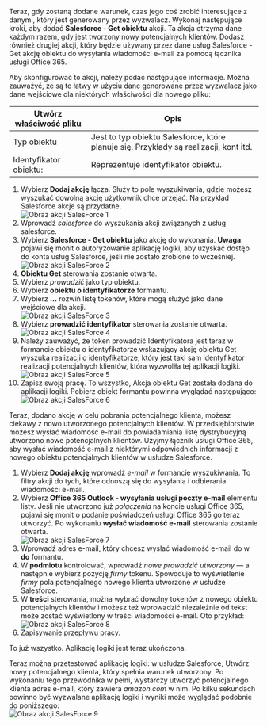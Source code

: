 Teraz, gdy zostaną dodane warunek, czas jego coś zrobić interesujące z danymi, który jest generowany przez wyzwalacz. Wykonaj następujące kroki, aby dodać **Salesforce - Get obiektu** akcji. Ta akcja otrzyma dane każdym razem, gdy jest tworzony nowy potencjalnych klientów. Dodasz również drugiej akcji, który będzie używany przez dane usług Salesforce - Get akcję obiektu do wysyłania wiadomości e-mail za pomocą łącznika usługi Office 365.  

Aby skonfigurować to akcji, należy podać następujące informacje. Można zauważyć, że są to łatwy w użyciu dane generowane przez wyzwalacz jako dane wejściowe dla niektórych właściwości dla nowego pliku:

| Utwórz właściwość pliku | Opis |
| --- | --- |
| Typ obiektu |Jest to typ obiektu Salesforce, które planuje się. Przykłady są realizacji, kont itd. |
| Identyfikator obiektu: |Reprezentuje identyfikator obiektu. |

1. Wybierz **Dodaj akcję** łącza. Służy to pole wyszukiwania, gdzie możesz wyszukać dowolną akcję użytkownik chce przejąć. Na przykład Salesforce akcje są przydatne.      
   ![Obraz akcji SalesForce 1](./media/connectors-create-api-salesforce/action-1.png)  
2. Wprowadź *salesforce* do wyszukania akcji związanych z usług salesforce.
3. Wybierz **Salesforce - Get obiektu** jako akcję do wykonania.   **Uwaga**: pojawi się monit o autoryzowanie aplikację logiki, aby uzyskać dostęp do konta usług Salesforce, jeśli nie zostało zrobione to wcześniej.    
   ![Obraz akcji SalesForce 2](./media/connectors-create-api-salesforce/action-2.png)    
4. **Obiektu Get** sterowania zostanie otwarta.  
5. Wybierz *prowadzić* jako typ obiektu.
6. Wybierz **obiektu o identyfikatorze** formantu.
7. Wybierz **...**  rozwiń listę tokenów, które mogą służyć jako dane wejściowe dla akcji.       
   ![Obraz akcji SalesForce 3](./media/connectors-create-api-salesforce/action-3.png)    
8. Wybierz **prowadzić identyfikator** sterowania zostanie otwarta.   
   ![Obraz akcji SalesForce 4](./media/connectors-create-api-salesforce/action-4.png)     
9. Należy zauważyć, że token prowadzić Identyfikatora jest teraz w formancie obiektu o identyfikatorze wskazujący akcję obiektu Get wyszuka realizacji o identyfikatorze, który jest taki sam identyfikator realizacji potencjalnych klientów, która wyzwoliła tej aplikacji logiki.  
   ![Obraz akcji SalesForce 5](./media/connectors-create-api-salesforce/action-5.png)  
10. Zapisz swoją pracę. To wszystko, Akcja obiektu Get została dodana do aplikacji logiki. Pobierz obiekt formantu powinna wyglądać następująco:    
    ![Obraz akcji SalesForce 6](./media/connectors-create-api-salesforce/action-6.png)  

Teraz, dodano akcję w celu pobrania potencjalnego klienta, możesz ciekawy z nowo utworzonego potencjalnych klientów. W przedsiębiorstwie możesz wysłać wiadomość e-mail do powiadamiania listę dystrybucyjną utworzono nowe potencjalnych klientów. Użyjmy łącznik usługi Office 365, aby wysłać wiadomość e-mail z niektórymi odpowiednich informacji z nowego obiektu potencjalnych klientów w usłudze Salesforce.  

1. Wybierz **Dodaj akcję** wprowadź *e-mail* w formancie wyszukiwania. To filtry akcji do tych, które odnoszą się do wysyłania i odbierania wiadomości e-mail.  
2. Wybierz **Office 365 Outlook - wysyłania usługi poczty e-mail** elementu listy. Jeśli nie utworzono już *połączenia* na koncie usługi Office 365, pojawi się monit o podanie poświadczeń usługi Office 365 go teraz utworzyć. Po wykonaniu **wysłać wiadomość e-mail** sterowania zostanie otwarta.        
   ![Obraz akcji SalesForce 7](./media/connectors-create-api-salesforce/action-7.png)  
3. Wprowadź adres e-mail, który chcesz wysłać wiadomość e-mail do w **do** formantu.
4. W **podmiotu** kontrolować, wprowadź *nowe prowadzić utworzony* — a następnie wybierz pozycję *firmy* tokenu. Spowoduje to wyświetlenie *firmy* pola potencjalnego nowego klienta utworzone w usłudze Salesforce.  
5. W **treści** sterowania, można wybrać dowolny tokenów z nowego obiektu potencjalnych klientów i możesz też wprowadzić niezależnie od tekst może zostać wyświetlony w treści wiadomości e-mail. Oto przykład:  
   ![Obraz akcji SalesForce 8](./media/connectors-create-api-salesforce/action-8.png)   
6. Zapisywanie przepływu pracy.  

To już wszystko. Aplikację logiki jest teraz ukończona.  

Teraz można przetestować aplikację logiki: w usłudze Salesforce, Utwórz nowy potencjalnego klienta, który spełnia warunek utworzony.  Po wykonaniu tego przewodnika w pełni, wystarczy utworzyć potencjalnego klienta adres e-mail, który zawiera *amazon.com* w nim. Po kilku sekundach powinno być wyzwalane aplikację logiki i wyniki może wyglądać podobnie do poniższego:  
![Obraz akcji SalesForce 9](./media/connectors-create-api-salesforce/action-9.png)  

